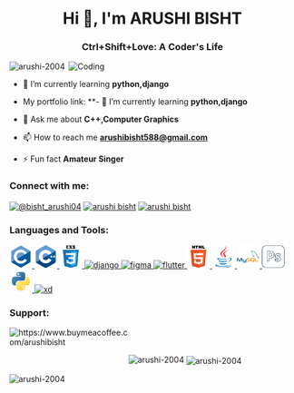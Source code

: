 <h1 align="center">Hi 👋, I'm ARUSHI BISHT</h1>
<h3 align="center">Ctrl+Shift+Love: A Coder's Life</h3>

<img align="right" alt="Coding" width="400" src="https://gifer.com/embed/758X">

<p align="left"> <img src="https://komarev.com/ghpvc/?username=arushi-2004&label=Profile%20views&color=0e75b6&style=flat" alt="arushi-2004" /> </p>

- 🌱 I’m currently learning **python,django**
- My portfolio link: **- 🌱 I’m currently learning **python,django**

- 💬 Ask me about **C++,Computer Graphics**

- 📫 How to reach me **arushibisht588@gmail.com**

- ⚡ Fun fact **Amateur Singer**

<h3 align="left">Connect with me:</h3>
<p align="left">
<a href="https://twitter.com/@bisht_arushi04" target="blank"><img align="center" src="https://raw.githubusercontent.com/rahuldkjain/github-profile-readme-generator/master/src/images/icons/Social/twitter.svg" alt="@bisht_arushi04" height="30" width="40" /></a>
<a href="https://linkedin.com/in/arushi bisht" target="blank"><img align="center" src="https://raw.githubusercontent.com/rahuldkjain/github-profile-readme-generator/master/src/images/icons/Social/linked-in-alt.svg" alt="arushi bisht" height="30" width="40" /></a>
<a href="https://www.behance.net/arushi bisht" target="blank"><img align="center" src="https://raw.githubusercontent.com/rahuldkjain/github-profile-readme-generator/master/src/images/icons/Social/behance.svg" alt="arushi bisht" height="30" width="40" /></a>
</p>

<h3 align="left">Languages and Tools:</h3>
<p align="left"> <a href="https://www.cprogramming.com/" target="_blank" rel="noreferrer"> <img src="https://raw.githubusercontent.com/devicons/devicon/master/icons/c/c-original.svg" alt="c" width="40" height="40"/> </a> <a href="https://www.w3schools.com/cpp/" target="_blank" rel="noreferrer"> <img src="https://raw.githubusercontent.com/devicons/devicon/master/icons/cplusplus/cplusplus-original.svg" alt="cplusplus" width="40" height="40"/> </a> <a href="https://www.w3schools.com/css/" target="_blank" rel="noreferrer"> <img src="https://raw.githubusercontent.com/devicons/devicon/master/icons/css3/css3-original-wordmark.svg" alt="css3" width="40" height="40"/> </a> <a href="https://www.djangoproject.com/" target="_blank" rel="noreferrer"> <img src="https://cdn.worldvectorlogo.com/logos/django.svg" alt="django" width="40" height="40"/> </a> <a href="https://www.figma.com/" target="_blank" rel="noreferrer"> <img src="https://www.vectorlogo.zone/logos/figma/figma-icon.svg" alt="figma" width="40" height="40"/> </a> <a href="https://flutter.dev" target="_blank" rel="noreferrer"> <img src="https://www.vectorlogo.zone/logos/flutterio/flutterio-icon.svg" alt="flutter" width="40" height="40"/> </a> <a href="https://www.w3.org/html/" target="_blank" rel="noreferrer"> <img src="https://raw.githubusercontent.com/devicons/devicon/master/icons/html5/html5-original-wordmark.svg" alt="html5" width="40" height="40"/> </a> <a href="https://www.java.com" target="_blank" rel="noreferrer"> <img src="https://raw.githubusercontent.com/devicons/devicon/master/icons/java/java-original.svg" alt="java" width="40" height="40"/> </a> <a href="https://www.mysql.com/" target="_blank" rel="noreferrer"> <img src="https://raw.githubusercontent.com/devicons/devicon/master/icons/mysql/mysql-original-wordmark.svg" alt="mysql" width="40" height="40"/> </a> <a href="https://www.photoshop.com/en" target="_blank" rel="noreferrer"> <img src="https://raw.githubusercontent.com/devicons/devicon/master/icons/photoshop/photoshop-line.svg" alt="photoshop" width="40" height="40"/> </a> <a href="https://www.python.org" target="_blank" rel="noreferrer"> <img src="https://raw.githubusercontent.com/devicons/devicon/master/icons/python/python-original.svg" alt="python" width="40" height="40"/> </a> <a href="https://www.adobe.com/products/xd.html" target="_blank" rel="noreferrer"> <img src="https://cdn.worldvectorlogo.com/logos/adobe-xd.svg" alt="xd" width="40" height="40"/> </a> </p>


<h3 align="left">Support:</h3>
<p><a href="https://www.buymeacoffee.com/https://www.buymeacoffee.com/arushibisht"> <img align="left" src="https://cdn.buymeacoffee.com/buttons/v2/default-yellow.png" height="50" width="210" alt="https://www.buymeacoffee.com/arushibisht" /></a></p><br><br>


<p><img align="left" src="https://github-readme-stats.vercel.app/api/top-langs?username=arushi-2004&show_icons=true&locale=en&layout=compact" alt="arushi-2004" /></p>

<p>&nbsp;<img align="center" src="https://github-readme-stats.vercel.app/api?username=arushi-2004&show_icons=true&locale=en" alt="arushi-2004" /></p>

<p><img align="center" src="https://github-readme-streak-stats.herokuapp.com/?user=arushi-2004&" alt="arushi-2004" /></p>


